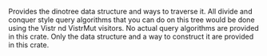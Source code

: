 Provides the dinotree data structure and ways to traverse it. All divide and conquer style query algorithms that you can do on this tree would be done using the Vistr nd VistrMut visitors. No actual query algorithms are provided in this crate. Only the data structure and a way to construct it are provided in this crate.
